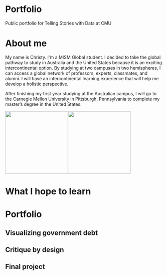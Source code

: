 # Portfolio
Public portfolio for Telling Stories with Data at CMU


# About me
My name is Christy. I'm a MISM Global student. I decided to take the global pathway to study in Australia and the United States because it is an exciting intercontinental option. By studying at two campuses in two hemispheres, I can access a global network of professors, experts, classmates, and alumni. I will have an intercontinental learning experience that will help me develop a holistic perspective.

After finishing my first year studying at the Australian campus, I will go to the Carnegie Mellon University in Pittsburgh, Pennsylvania to complete my master’s degree in the United States. 

<img src="https://user-images.githubusercontent.com/116990977/198948699-526a6296-aaad-4cdb-a821-0366421dc592.jpg" width="200"/><img src="https://user-images.githubusercontent.com/116990977/199159212-109dac12-1ce5-4ac4-8e12-7709206a8d85.jpg" width="200"/>


# What I hope to learn


# Portfolio
## Visualizing government debt
## Critique by design
## Final project

